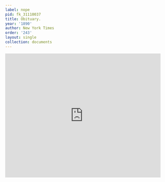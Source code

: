```yaml
---
label: nope
pid: fk_31110037
title: Obituary.
year: '1890'
author: New York Times
order: '243'
layout: single
collection: documents
---
```

<iframe src="https://northwestern.app.box.com/embed/s/1ziiop8242dymvtu02e19h918edfevmg?sortColumn=date&view=list" width="500" height="400" frameborder="0" allowfullscreen webkitallowfullscreen msallowfullscreen></iframe>
